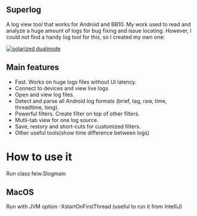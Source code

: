 ## Superlog
A log view tool that works for Android and BB10. My work used to read and analyze a huge amount of logs for bug fixing and issue locating. However, I could not find a handy log tool for this, so I created my own one:

[![solarized dualmode](https://github.com/wangfei1975/superlog/raw/master/screenshots/superlog.png)](#features)

## Main features
 * Fast. Works on huge logs files without UI latency. 
 * Connect to devices and view live logs
 * Open and view log files. 
 * Detect and parse all Android log formats (brief, tag, raw, time, threadtime, long).
 * Powerful filters. Create filter on top of other filters.
 * Mutli-tab view for one log source.
 * Save, restory and short-cuts for customized filters.
 * Other useful tools(show time difference between logs)

# How to use it
Run class feiw.Slogmain

## MacOS
Run with JVM option -XstartOnFirstThread (useful to run it from IntelliJ)

